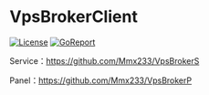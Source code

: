 # VpsBrokerClient

[![License](https://img.shields.io/github/license/Mmx233/VpsBrokerC)](https://github.com/Mmx233/VpsBrokerS/blob/main/LICENSE)
[![GoReport](https://goreportcard.com/badge/github.com/Mmx233/VpsBrokerC)](https://goreportcard.com/report/github.com/Mmx233/VpsBrokerS)

Service：https://github.com/Mmx233/VpsBrokerS

Panel：https://github.com/Mmx233/VpsBrokerP